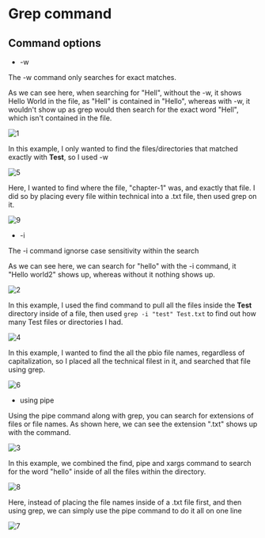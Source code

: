 # Grep command

## Command options

- -w

The -w command only searches for exact matches.

As we can see here, when searching for "Hell", without the -w, it shows Hello World in the file, as "Hell" is contained in "Hello", whereas with -w, it wouldn't show up as grep would then search for the exact word "Hell", which isn't contained in the file. 

![1](https://user-images.githubusercontent.com/53220531/198898717-4b011a8b-55d4-4229-8c9b-8de7fe6b26ec.png)


In this example, I only wanted to find the files/directories that matched exactly with **Test**, so I used -w

![5](https://user-images.githubusercontent.com/53220531/198898723-35f1bb70-413f-41f5-95fd-d09a7534d4bd.png)


Here, I wanted to find where the file, "chapter-1" was, and exactly that file. I did so by placing every file within technical into a .txt file, then used grep on it.

![9](https://user-images.githubusercontent.com/53220531/198898726-033da61f-04eb-4286-aa79-91ed769d09e4.png)


- -i

The -i command ignorse case sensitivity within the search

As we can see here, we can search for "hello" with the -i command, it "Hello world2" shows up, whereas without it nothing shows up.


![2](https://user-images.githubusercontent.com/53220531/198898729-6a96c730-327f-4a7d-806c-4fd9c0d417cf.png)



In this example, I used the find command to pull all the files inside the **Test** directory inside of a file, then used `grep -i "test" Test.txt` to find out how many Test files or directories I had.


![4](https://user-images.githubusercontent.com/53220531/198898732-47544df8-299f-43a2-9690-fb345bdb3cf0.png)


In this example, I wanted to find the all the pbio file names, regardless of capitalization, so I placed all the technical filest in it, and searched that file using grep.

![6](https://user-images.githubusercontent.com/53220531/198898737-07a31aa9-c0bc-4c07-90a6-5f483de0cf14.png)


- using pipe

Using the pipe command along with grep, you can search for extensions of files or file names. As shown here, we can see the extension ".txt" shows up with the command.

![3](https://user-images.githubusercontent.com/53220531/198898746-08c2fe1e-603a-4652-b17b-0fe062f9095b.png)

In this example, we combined the find, pipe and xargs command to search for the word "hello" inside of all the files within the directory.

![8](https://user-images.githubusercontent.com/53220531/198898751-bb69bb0a-882d-4599-a50b-04290802933c.png)


Here, instead of placing the file names inside of a .txt file first, and then using grep, we can simply use the pipe command to do it all on one line

![7](https://user-images.githubusercontent.com/53220531/198898753-c69cc779-484b-47e1-9a57-8716303426b1.png)
